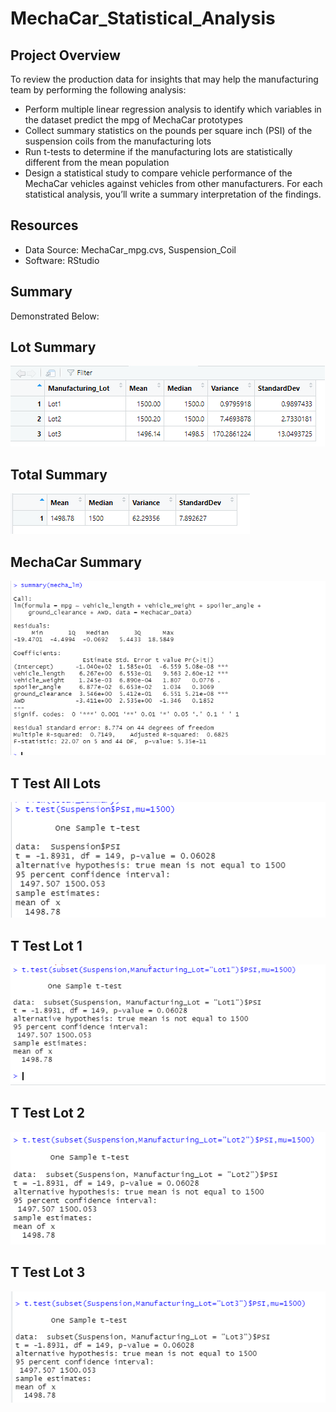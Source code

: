 # MechaCar_Statistical_Analysis

## Project Overview
To review the production data for insights that may help the manufacturing team by performing the following analysis:
- Perform multiple linear regression analysis to identify which variables in the dataset predict the mpg of MechaCar prototypes
- Collect summary statistics on the pounds per square inch (PSI) of the suspension coils from the manufacturing lots
- Run t-tests to determine if the manufacturing lots are statistically different from the mean population
- Design a statistical study to compare vehicle performance of the MechaCar vehicles against vehicles from other manufacturers. For each statistical analysis, you’ll       write a summary interpretation of the findings.

## Resources
- Data Source: MechaCar_mpg.cvs, Suspension_Coil
- Software: RStudio

## Summary 
Demonstrated Below: 
## Lot Summary
![alt text](https://github.com/mula829/MechaCar_Statistical_Analysis/blob/main/Images/Lot_summary.PNG)
## Total Summary
![alt text](https://github.com/mula829/MechaCar_Statistical_Analysis/blob/main/Images/Total_summary.PNG)
## MechaCar Summary
![alt text](https://github.com/mula829/MechaCar_Statistical_Analysis/blob/main/Images/MechaCar_summary.PNG)
## T Test All Lots
![alt text](https://github.com/mula829/MechaCar_Statistical_Analysis/blob/main/Images/T%20Test%20All%20Lots.PNG)
## T Test Lot 1
![alt text](https://github.com/mula829/MechaCar_Statistical_Analysis/blob/main/Images/T%20Test%20All%20Lot1.PNG)
## T Test Lot 2
![alt text](https://github.com/mula829/MechaCar_Statistical_Analysis/blob/main/Images/T%20Test%20All%20Lot2.PNG)
## T Test Lot 3
![alt text](https://github.com/mula829/MechaCar_Statistical_Analysis/blob/main/Images/T%20Test%20All%20Lot3.PNG)
